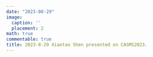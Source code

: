 ```yaml
---
date: "2023-08-29"
image:
  caption: ''
  placement: 2
math: true
commentable: true
title: 2023-8-29 Xiaotao Shen presented on CASMS2023. 
---
```

